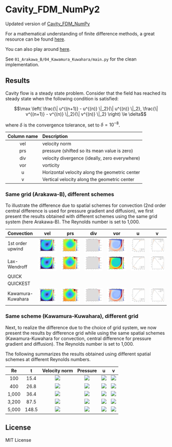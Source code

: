 # Cavity_FDM_NumPy2

Updated version of [Cavity_FDM_NumPy](https://github.com/ShotaDeguchi/Cavity_FDM_NumPy)

For a mathematical understanding of finite difference methods, a great resource can be found [here](https://folk.ntnu.no/leifh/teaching/tkt4140/._main000.html). 

You can also play around [here](https://colab.research.google.com/drive/1FMbHcdwEEk9EOBMe0IaooWNMtKP-7_zk?usp=sharing). 

See `01_Arakawa_B/04_Kawamura_Kuwahara/main.py` for the clean implementation. 

## Results
Cavity flow is a steady state problem. Consider that the field has reached its steady state when the following condition is satisfied:
```math
\max \left( \frac{\| u^{(n+1)} - u^{(n)} \|_2}{\| u^{(n)} \|_2}, \frac{\| v^{(n+1)} - v^{(n)} \|_2}{\| v^{(n)} \|_2} \right) \le \delta
```
where $\delta$ is the convergence tolerance, set to $\delta = 10^{-8}$. 

| Column name | Description | 
| :---: | :--- |
| vel | velocity norm |
| prs | pressure (shifted so its mean value is zero) |
| div | velocity divergence (ideally, zero everywhere) |
| vor | vorticity |
| u | Horizontal velocity along the geometric center |
| v | Vertical velocity along the geometric center |

### Same grid (Arakawa-B), different schemes
To illustrate the difference due to spatial schemes for convection (2nd order central difference is used for pressure gradient and diffusion), we first present the results obtained with different schemes using the same grid system (here Arakawa-B). The Reynolds number is set to 1,000. 

| Convection | vel | prs | div | vor | u | v |
| :--- | :---: | :---: | :---: | :---: | :---: | :---: |
| 1st order upwind | ![img](01_Arakawa_B/00_1st_order_upwind/Re1000/velocity_norm.png) | ![img](01_Arakawa_B/00_1st_order_upwind/Re1000/pressure.png) | ![img](01_Arakawa_B/00_1st_order_upwind/Re1000/divergence.png) | ![img](01_Arakawa_B/00_1st_order_upwind/Re1000/vorticity.png) | ![img](01_Arakawa_B/00_1st_order_upwind/Re1000/u.png) | ![img](01_Arakawa_B/00_1st_order_upwind/Re1000/v.png) |
| Lax-Wendroff | ![img](01_Arakawa_B/01_Lax_Wendroff/Re1000/velocity_norm.png) | ![img](01_Arakawa_B/01_Lax_Wendroff/Re1000/pressure.png) | ![img](01_Arakawa_B/01_Lax_Wendroff/Re1000/divergence.png) | ![img](01_Arakawa_B/01_Lax_Wendroff/Re1000/vorticity.png) | ![img](01_Arakawa_B/01_Lax_Wendroff/Re1000/u.png) | ![img](01_Arakawa_B/01_Lax_Wendroff/Re1000/v.png) |
| QUICK |  |  |
| QUICKEST |  |  |
| Kawamura-Kuwahara | ![img](01_Arakawa_B/04_Kawamura_Kuwahara/Re1000/velocity_norm.png) | ![img](01_Arakawa_B/04_Kawamura_Kuwahara/Re1000/pressure.png) | ![img](01_Arakawa_B/04_Kawamura_Kuwahara/Re1000/divergence.png) | ![img](01_Arakawa_B/04_Kawamura_Kuwahara/Re1000/vorticity.png) | ![img](01_Arakawa_B/04_Kawamura_Kuwahara/Re1000/u.png) | ![img](01_Arakawa_B/04_Kawamura_Kuwahara/Re1000/v.png) |

### Same scheme (Kawamura-Kuwahara), different grid
Next, to realize the difference due to the choice of grid system, we now present the results by difference grid while using the same spatial schemes (Kawamura-Kuwahara for convection, central difference for pressure gradient and diffusion). The Reynolds number is set to 1,000. 




The following summarizes the results obtained using different spatial schemes at different Reynolds numbers. 

| Re | t | Velocity norm  | Pressure | u | v |
| :---: | :---: | :---: | :---: | :---: | :---: |
| 100 | 15.4 | ![](Re_100/vel_norm.png) | ![](Re_100/prs.png) | ![](Re_100/comparison_u.png) | ![](Re_100/comparison_v.png) |
| 400 | 26.8 | ![](Re_400/vel_norm.png) | ![](Re_400/prs.png) | ![](Re_400/comparison_u.png) | ![](Re_400/comparison_v.png) |
| 1,000 | 36.4 | ![](Re_1000/vel_norm.png) | ![](Re_1000/prs.png) | ![](Re_1000/comparison_u.png) | ![](Re_1000/comparison_v.png) |
| 3,200 | 87.5 | ![](Re_3200/vel_norm.png) | ![](Re_3200/prs.png) | ![](Re_3200/comparison_u.png) | ![](Re_3200/comparison_v.png) |
| 5,000 | 148.5 | ![](Re_5000/vel_norm.png) | ![](Re_5000/prs.png) | ![](Re_5000/comparison_u.png) | ![](Re_5000/comparison_v.png) |


## License
MIT License
